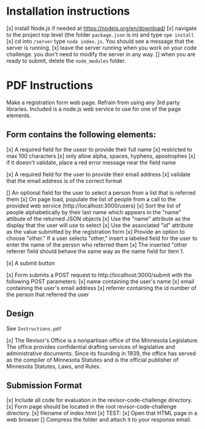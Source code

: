 # Installation instructions

[x] install Node.js if needed at https://nodejs.org/en/download/
[x] navigate to the project top level (the folder `package.json` is in) and type `npm install`
[x] cd into `/server` type `node index.js`. You should see a message that the server is running.
[x] leave the server running when you work on your code challenge. you don't need to modify the server in any way.
[] when you are ready to submit, delete the `node_modules` folder.

# PDF Instructions

Make a registration form web page.
Refrain from using any 3rd party libraries.
Included is a node.js web service to use for one of the page elements.

## Form contains the following elements:

[x] A required field for the usesr to provide their full name
    [x] restricted to max 100 characters
    [x] only allow alpha, spaces, hyphens, apostrophes
    [x] if it doesn't validate, place a red error message near the field name

[x] A required field for the user to provide their email address
    [x] validate that the email address is of the correct format

[] An optional field for the user to select a person from a list that is referred them
    [x] On page load, populate the list of people from a call to the provided web service (http://localhost:3000/users)
    [x] Sort the list of people alphabetically by their last name which appears in the "name" attibute of the returned JSON objects
    [x] Use the "name" attribute as the display that the user will use to select
    [x] Use the associated "id" attribute as the value submitted by the registration form
    [x] Provide an option to choose "other." If a user selects "other," insert a labeled field for the user to enter the name of the person who referred them
    [x] The inserted "other referrer field should behave the same way as the name field for item 1.

[x] A submit button

[x] Form submits a POST request to http://localhost:3000/submit with the following POST parameters:
    [x] name containing the user's name
    [x] email containing the user's email address
    [x] referrer containing the id number of the person that referred the user

## Design

See `Instructions.pdf`

[x] The Revisor's Office is a nonpartisan office of the Minnesota Legislature. The office provides
confidential drafting services of legislative and administrative documents. Since its founding in
1939, the office has served as the compiler of Minnesota Statutes and is the official publisher of
Minnesota Statutes, Laws, and Rules.

## Submission Format

[x] Include all code for evaluation in the revisor-code-challenge directory.
[x] Form page should be located in the root revisor-code-challenge directory.
    [x] filename of index.html
[x] TEST:
    [x] Open that HTML page in a web browser
[] Compress the folder and attach it to your response email.